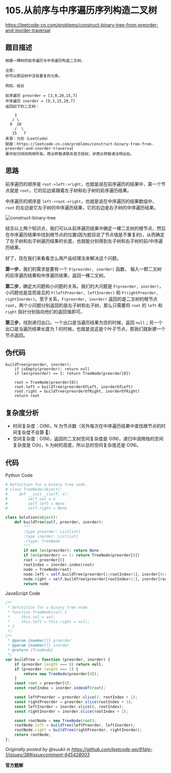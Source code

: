 # 105.从前序与中序遍历序列构造二叉树

https://leetcode-cn.com/problems/construct-binary-tree-from-preorder-and-inorder-traversal

## 题目描述

```
根据一棵树的前序遍历与中序遍历构造二叉树。

注意:
你可以假设树中没有重复的元素。

例如，给出

前序遍历 preorder = [3,9,20,15,7]
中序遍历 inorder = [9,3,15,20,7]
返回如下的二叉树：

    3
   / \
  9  20
    /  \
   15   7
来源：力扣（LeetCode）
链接：https://leetcode-cn.com/problems/construct-binary-tree-from-preorder-and-inorder-traversal
著作权归领扣网络所有。商业转载请联系官方授权，非商业转载请注明出处。
```

## 思路

前序遍历的顺序是 `root->left->right`，也就是说在前序遍历的结果中，第一个节点就是 `root`，它的后边紧跟着左子树和右子树的前序遍历结果。

中序遍历的顺序是 `left->root->right`，也就是说在中序遍历的结果数组中，`root` 的左边是它左子树的中序遍历结果，它的右边是右子树的中序遍历结果。

![construct-binary-tree](https://cdn.jsdelivr.net/gh/suukii/91-days-algorithm/assets/construct_binary_tree.png)

结合以上两个知识点，我们可以从前序遍历结果中确定一棵二叉树的根节点，然后在中序遍历结果中找到根节点的位置(因为题目说了节点值是不重复的)，从而确定了左子树和右子树遍历结果的长度，也就能分别得到左子树和右子树的前/中序遍历结果。

好了，现在我们来看看怎么用产品经理法来解决这个问题。

**第一步**，我们的需求是要有一个 `F(preorder, inorder)` 函数， 输入一颗二叉树的前序遍历结果和中序遍历结果，返回一棵二叉树。

**第二步**，确定大问题和小问题的关系。我们的大问题是 `F(preorder, inorder)`，小问题也是显而易见的 `F(leftPreorder, leftInorder)` 和 `F(rightPreorder, rightInorder)`。至于关系，`F(preorder, inorder)` 返回的是二叉树的根节点 `root`，两个小问题分别返回的是左子树和右子树，那么只需要将 `root` 的 `left` 和 `right` 指针分别指向他们的返回值即可。

**第三步**，找到递归出口。一个出口是当遍历结果为空的时候，返回 `null`；另一个出口是当遍历结果长度为 1 的时候，也就是说这是个叶子节点，那我们就新建一个节点返回。

## 伪代码

```
buildTree(preorder, inorder):
    if isEmpty(preorder): return null
    if len(preorder) == 1: return TreeNode(preorder[0])

    root = TreeNode(preorder[0])
    root.left = buildTree(preorderOfLeft, inorderOfLeft)
    root.right = buildTree(preorderOfRight, inorderOfRight)
    return root
```

## 复杂度分析

-   时间复杂度：O(N)，N 为节点数（另外每次在中序遍历结果中查找根节点的时间复杂度不会算 🥺）
-   空间复杂度：O(N)，返回的二叉树空间复杂度是 O(N)，递归中调用栈的空间复杂度是 O(h)，h 为树的高度，所以总的空间复杂度还是 O(N)。

## 代码

Python Code

```py
# Definition for a binary tree node.
# class TreeNode(object):
#     def __init__(self, x):
#         self.val = x
#         self.left = None
#         self.right = None

class Solution(object):
    def buildTree(self, preorder, inorder):
        """
        :type preorder: List[int]
        :type inorder: List[int]
        :rtype: TreeNode
        """
        if not len(preorder): return None
        if len(preorder) == 1: return TreeNode(preorder[0])
        root = preorder[0]
        rootIndex = inorder.index(root)
        node = TreeNode(root)
        node.left = self.buildTree(preorder[1:rootIndex+1], inorder[0:rootIndex])
        node.right = self.buildTree(preorder[rootIndex+1:], inorder[rootIndex+1:])
        return node
```

JavaScript Code

```js
/**
 * Definition for a binary tree node.
 * function TreeNode(val) {
 *     this.val = val;
 *     this.left = this.right = null;
 * }
 */
/**
 * @param {number[]} preorder
 * @param {number[]} inorder
 * @return {TreeNode}
 */
var buildTree = function (preorder, inorder) {
    if (preorder.length === 0) return null;
    if (preorder.length === 1) {
        return new TreeNode(preorder[0]);
    }
    const root = preorder[0];
    const rootIndex = inorder.indexOf(root);

    const leftPreorder = preorder.slice(1, rootIndex + 1);
    const rightPreorder = preorder.slice(rootIndex + 1);
    const leftInorder = inorder.slice(0, rootIndex);
    const rightInorder = inorder.slice(rootIndex + 1);

    const rootNode = new TreeNode(root);
    rootNode.left = buildTree(leftPreorder, leftInorder);
    rootNode.right = buildTree(rightPreorder, rightInorder);
    return rootNode;
};
```

_Originally posted by @suukii in https://github.com/leetcode-pp/91alg-1/issues/38#issuecomment-645428003_

**官方题解**
